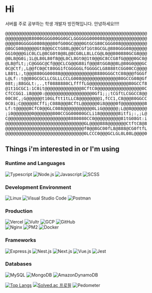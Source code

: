 # Hi 

서버를 주로 공부하는 학생 개발자 방진혁입니다. 안녕하세요!!!!

<pre>
@@@@@@@@@@@@@@@@@@@@@@@@@@@@@@@@@@@@@@@@@@@@@@@@@@@@@@
@@@@@@@@@88000GGGG00GG0GCLGGGGGG000088@@@@@@@@@@@@@@@@
@@@@80GGGGG0808@@@80fG00GC@@@0GtGCG80CGGG008@@@@@@@@@@
@8GCG08@@@@@Gt8@@GCCtG88L@@0CGf1Gt8GCGL@880GGG08@@@@@@
GG10@@@GiC0LCL@8CG0t0@8L@8CG0LL8LLCG@L0@@800880GCG8@@@
@0L8@G0i;1L@L80L80f8@@L0CL8Gt0@1t0@@GC8CCG8fG@@@@0GC0@
@L8@fLt;;C@GGGC@Cf@@@CLCG@@G88if@@@8tGG8@@8L@80G0@@@GC
0C@Ctf;,L@@fC0@Ct80GG1fCGGGGGLfGGGGCLG8888tCGG00CC@@@@
L88tL:,t@@@880GG00088@@@@@@@@@@@@@8880GGGCtC08@@@fGGGf
L@Lf::t@@80GCGCLLCGLLLCCLG008@@@@@@@@@@@@@@80GCCG08@Gf
08t;;88GGLt:,.,tf0888880CLffffLG@@@@@@@@@@@@@@@80GCCf8
@1t1GCGC1:1C0it@@@@@@@@@@@@@@8CftC0@@@@@@@@@@@@@@@@@0C
CfCCGG1.i8@@@0:@@@@@@@@@@@@@@@@@@0Gf1;;;tCGftLCGGCC8@@
00C8C,;G@@@@@@t10GLftt1tLLC8@@@@@@@@1,fCC1,C8@@@80GGCC
0C0i;C@@@@@8Cffi;C088@@@8CftL@@@@@@0i8@@@@0f@@@@@@@@@8
Lf:t@@@@@8CfC0@@GLC088@@@@@@@@@@@0LiG@@@@@@;L@@8@@@@@@
;i0@@@@@@@0@@@@@@@800CCGG00000GCLi18@@@@@@@8itfi;:,;L@
C@@@@@@@@@@@@@@@@@@@@@@@8880080CC0@@@@@@@@@@81tG08Gt:i
@@@@@@@@@@@@@@@@@@@@@@@@@@@@@@GL@@@@888@@@@@@@CtftC8@8
@@@@@@@@@@@@@@@@@@@@@@@@@@@@@@f0@@8GC00fL8@888@CG0ftfL
@@@@@@@@@@@@@@@@@@@@@@@@@@@@@@0LCCC0@@@GCLGL0L08L@@@@0
</pre>

## Things i'm interested in or I'm using

### Runtime and Languages
![Typescript](https://img.shields.io/badge/Typescript-3178C6.svg?&style=for-the-badge&logo=Typescript&logoColor=white)
![Node.js](https://img.shields.io/badge/Node.js-339933.svg?&style=for-the-badge&logo=Node.js&logoColor=white)
![Javascript](https://img.shields.io/badge/Javascript-F7DF1E.svg?&style=for-the-badge&logo=Javascript&logoColor=white)
![SCSS](https://img.shields.io/badge/SCSS-CC6699.svg?&style=for-the-badge&logo=SASS&logoColor=white)
### Development Environment
![Linux](https://img.shields.io/badge/Linux-FCC624.svg?&style=for-the-badge&logo=Linux&logoColor=black)
![Visual Studio Code](https://img.shields.io/badge/Visual%20Studio%20Code-007ACC.svg?&style=for-the-badge&logo=Visual%20Studio%20Code&logoColor=white)
![Postman](https://img.shields.io/badge/Postman-FF6C37.svg?&style=for-the-badge&logo=Postman&logoColor=white)
### Production
![Vercel](https://img.shields.io/badge/vercel-%23000000.svg?style=for-the-badge&logo=vercel&logoColor=white)
![Vultr](https://img.shields.io/badge/Vultr-007BFC.svg?&style=for-the-badge&logo=Vultr&logoColor=white)
![GCP](https://img.shields.io/badge/GCP-4285F4.svg?&style=for-the-badge&logo=GoogleCloud&logoColor=white)
![GitHub](https://img.shields.io/badge/GitHub(&GITHUB%20ACTION)-181717.svg?&style=for-the-badge&logo=GitHub&logoColor=white)
<br>
![Nginx](https://img.shields.io/badge/Nginx-009639.svg?&style=for-the-badge&logo=Nginx&logoColor=white)
![PM2](https://img.shields.io/badge/PM2-2B037A.svg?&style=for-the-badge&logo=PM2&logoColor=white)
![Docker](https://img.shields.io/badge/Docker-2496ED.svg?&style=for-the-badge&logo=Docker&logoColor=white)
### Frameworks
![Express.js](https://img.shields.io/badge/express.js-%23404d59.svg?style=for-the-badge&logo=express&logoColor=%2361DAFB)
![Nest.js](https://img.shields.io/badge/NestJS-E0234E.svg?&style=for-the-badge&logo=NestJS&logoColor=white)
![Next.js](https://img.shields.io/badge/NextJS-000000.svg?&style=for-the-badge&logo=Next.JS&logoColor=white)
![Vue.js](https://img.shields.io/badge/Vue.js-4FC08D.svg?&style=for-the-badge&logo=Vue.js&logoColor=white)
![Jest](https://img.shields.io/badge/Jest-C21325.svg?&style=for-the-badge&logo=Jest&logoColor=white)
### Databases
![MySQL](https://img.shields.io/badge/MySQL-4479A1.svg?&style=for-the-badge&logo=MySQL&logoColor=white)
![MongoDB](https://img.shields.io/badge/MongoDB-47A248.svg?&style=for-the-badge&logo=MongoDB&logoColor=white)
![AmazonDynamoDB](https://img.shields.io/badge/Amazon%20DynamoDB-4053D6?style=for-the-badge&logo=Amazon%20DynamoDB&logoColor=white)

[![Top Langs](https://github-readme-stats.vercel.app/api/top-langs/?username=jinhyeokfang&layout=compact)](https://github.com/anuraghazra/github-readme-stats&theme=dark)
[![Solved.ac
프로필](http://mazassumnida.wtf/api/generate_badge?boj=jinhyeokfang)](https://solved.ac/profile/JinhyeokFang)
![Pedometer](https://f9039c3zbh.execute-api.us-east-1.amazonaws.com/dev/count/aHR0cHM6Ly9naXRodWIuY29tL0ppbmh5ZW9rRmFuZw==/image.svg)

